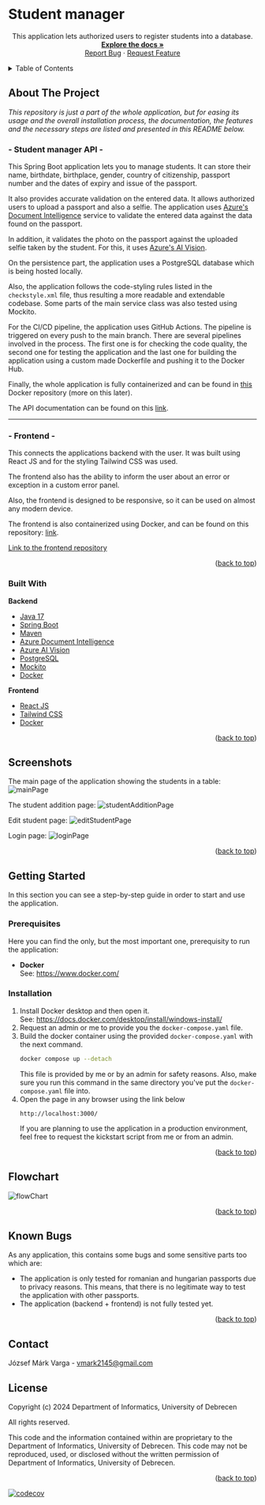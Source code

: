 <div id="top"></div>

<br />
<div align="center">

<h1 align="left">Student manager</h1>

  <p align="center">
    This application lets authorized users to register students into a database.
    <br />
    <a href="https://markvarga21.github.io/studentManager/javadoc"><strong>Explore the docs »</strong></a>
    <br />
    <a href="https://github.com/markvarga21/studentManager/issues">Report Bug</a>
    ·
    <a href="https://github.com/markvarga21/studentManager/issues">Request Feature</a>
  </p>
</div>

<details>
  <summary>Table of Contents</summary>
  <ol>
    <li>
      <a href="#about-the-project">About The Project</a>
      <ul>
        <li><a href="#built-with">Built With</a></li>
      </ul>
    </li>
    <li><a href="#screenshots">Screenshots</a></li>
    <li>
      <a href="#getting-started">Getting Started</a>
      <ul>
        <li><a href="#prerequisites">Prerequisites</a></li>
        <li><a href="#installation">Installation</a></li>
      </ul>
    </li>
    <li><a href="#flowchart">Flowchart</a></li>
    <li><a href="#known-bugs">Known bugs</a></li>
    <li><a href="#contact">Contact</a></li>
<li><a href="#license">License</a></li>
  </ol>
</details>

## About The Project

<i>This repository is just a part of the whole application, but for easing its usage and the overall installation process, the documentation, the features and the necessary steps are listed and presented in this README below.</i>

### - Student manager API -

This Spring Boot application lets you to manage students. It can store their name, birthdate, birthplace, gender, country of citizenship, passport number and the dates of expiry and issue of the passport.

It also provides accurate validation on the entered data. It allows authorized users to upload a passport and also a selfie. The application uses <a href="https://azure.microsoft.com/en-us/products/ai-services/ai-document-intelligence">Azure's Document Intelligence</a> service to validate the entered data against the data found on the passport.

In addition, it validates the photo on the passport against the uploaded selfie taken by the student. For this, it uses [Azure's AI Vision](https://azure.microsoft.com/en-gb/products/ai-services/ai-vision).

On the persistence part, the application uses a PostgreSQL database which is being hosted locally.

Also, the application follows the code-styling rules listed in the `checkstyle.xml` file, thus resulting a more readable and extendable codebase. Some parts of the main service class was also tested using Mockito.

For the CI/CD pipeline, the application uses GitHub Actions. The pipeline is triggered on every push to the main branch. There are several pipelines involved in the process. The first one is for checking the code quality, the second one for testing the application and the last one for building the application using a custom made Dockerfile and pushing it to the Docker Hub.

Finally, the whole application is fully containerized and can be found in <a href="https://hub.docker.com/r/markvarga21/studentmanager">this</a> Docker repository (more on this later).

The API documentation can be found on this <a href="https://documenter.getpostman.com/view/22391147/2s9Y5SWRBz">link</a>.

---

### - Frontend -

This connects the applications backend with the user. It was built using React JS and for the styling Tailwind CSS was used.

The frontend also has the ability to inform the user about an error or exception in a custom error panel.

Also, the frontend is designed to be responsive, so it can be used on almost any modern device.

The frontend is also containerized using Docker, and can be found on this repository: <a href="https://hub.docker.com/r/markvarga21/studentmanagerfrontend">link</a>.

<a href="https://github.com/markvarga21/studentManagerFrontend">Link to the frontend repository</a>

<p align="right">(<a href="#top">back to top</a>)</p>

### Built With

**Backend**

- [Java 17](https://www.oracle.com/java/technologies/javase/jdk17-archive-downloads.html)
- [Spring Boot](https://spring.io/projects/spring-boot)
- [Maven](https://maven.apache.org/)
- [Azure Document Intelligence](https://azure.microsoft.com/en-gb/products/ai-services/ai-document-intelligence/)
- [Azure AI Vision](https://azure.microsoft.com/en-us/products/ai-services/ai-vision)
- [PostgreSQL](https://www.postgresql.org/)
- [Mockito](https://site.mockito.org/)
- [Docker](https://www.docker.com/)

**Frontend**

- [React JS](https://react.dev/)
- [Tailwind CSS](https://tailwindcss.com/)
- [Docker](https://www.docker.com/)

<p align="right">(<a href="#top">back to top</a>)</p>

<div id="screenshots"></div>

## Screenshots

The main page of the application showing the students in a table:
![mainPage](./static/mainPage.jpg)

The student addition page:
![studentAdditionPage](./static/addNewStudentPage.jpg)

Edit student page:
![editStudentPage](./static/editStudentPage.jpg)

Login page:
![loginPage](./static/loginPage.jpg)

<p align="right">(<a href="#top">back to top</a>)</p>

## Getting Started

In this section you can see a step-by-step guide in order to start and use the application.

### Prerequisites

Here you can find the only, but the most important one, prerequisity to run the application:

- **Docker**
  <br>See: https://www.docker.com/

### Installation

1. Install Docker desktop and then open it.
   <br>See: https://docs.docker.com/desktop/install/windows-install/
2. Request an admin or me to provide you the `docker-compose.yaml` file.
3. Build the docker container using the provided `docker-compose.yaml` with the next command.
   ```sh
   docker compose up --detach
   ```
   This file is provided by me or by an admin for safety reasons. Also, make sure you run this command in the same directory you've put the `docker-compose.yaml` file into.
4. Open the page in any browser using the link below
   ```
   http://localhost:3000/
   ```
   If you are planning to use the application in a production environment, feel free to request the kickstart script from me or from an admin.

<p align="right">(<a href="#top">back to top</a>)</p>

<div id="known-bugs"></div>

<div id="flowchart"></div>

## Flowchart

![flowChart](./static/studentManagerFlowchart.png)

<p align="right">(<a href="#top">back to top</a>)</p>

## Known Bugs

As any application, this contains some bugs and some sensitive parts too which are:

- The application is only tested for romanian and hungarian passports due to privacy reasons. This means, that there is no legitimate way to test the application with other passports.
- The application (backend + frontend) is not fully tested yet.

<p align="right">(<a href="#top">back to top</a>)</p>

## Contact

József Márk Varga - vmark2145@gmail.com

## License

<div id="license"></div>
Copyright (c) 2024 Department of Informatics, University of Debrecen

All rights reserved.

This code and the information contained within are proprietary to the Department of Informatics, University of Debrecen.
This code may not be reproduced, used, or disclosed without the written permission of Department of Informatics, University of Debrecen.

<p align="right">(<a href="#top">back to top</a>)</p>

[![codecov](https://codecov.io/gh/markvarga21/studentManager/graph/badge.svg?token=KIW2XODH14)](https://codecov.io/gh/markvarga21/studentManager)
